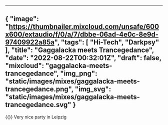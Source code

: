 
---
{
  "image": "https://thumbnailer.mixcloud.com/unsafe/600x600/extaudio/f/0/a/7/dbbe-06ad-4e0c-8e9d-97409922a85a",
  "tags": [
    "Hi-Tech",
    "Darkpsy"
  ],
  "title": "Gaggalacka meets Trancegedance",
  "date": "2022-08-22T00:32:01Z",
  "draft": false,
  "mixcloud": "gaggalacka-meets-trancegedance",
  "img_png": "static/images/mixes/gaggalacka-meets-trancegedance.png",
  "img_svg": "static/images/mixes/gaggalacka-meets-trancegedance.svg"
}
---
{{<mixcloud>}}
Very nice party in Leipzig
